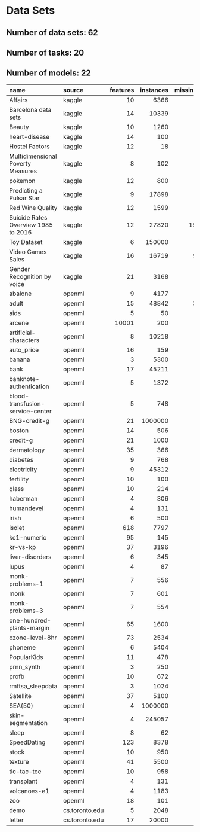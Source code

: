 # Data Sets

## Number of data sets: 62

## Number of tasks: 20

## Number of models: 22

|name                                |source         | features| instances| missing_val| tasks| models|
|:-----------------------------------|:--------------|--------:|---------:|-----------:|-----:|------:|
|Affairs                             |kaggle         |       10|      6366|           0|     0|      0|
|Barcelona data sets                 |kaggle         |       14|     10339|          27|     1|      1|
|Beauty                              |kaggle         |       10|      1260|           0|     2|      2|
|heart-disease                       |kaggle         |       14|       100|           0|     0|      0|
|Hostel Factors                      |kaggle         |       12|        18|           0|     0|      0|
|Multidimensional Poverty Measures   |kaggle         |        8|       102|           0|     0|      0|
|pokemon                             |kaggle         |       12|       800|         386|     0|      0|
|Predicting a Pulsar Star            |kaggle         |        9|     17898|           0|     0|      0|
|Red Wine Quality                    |kaggle         |       12|      1599|           0|     0|      0|
|Suicide Rates Overview 1985 to 2016 |kaggle         |       12|     27820|       19456|     0|      0|
|Toy Dataset                         |kaggle         |        6|    150000|           0|     0|      0|
|Video Games Sales                   |kaggle         |       16|     16719|        9772|     0|      0|
|Gender Recognition by voice         |kaggle         |       21|      3168|           0|     0|      0|
|abalone                             |openml         |        9|      4177|           0|     0|      0|
|adult                               |openml         |       15|     48842|        3620|     0|      0|
|aids                                |openml         |        5|        50|           0|     0|      0|
|arcene                              |openml         |    10001|       200|           0|     0|      0|
|artificial-characters               |openml         |        8|     10218|           0|     0|      0|
|auto_price                          |openml         |       16|       159|           0|     0|      0|
|banana                              |openml         |        3|      5300|           0|     0|      0|
|bank                                |openml         |       17|     45211|           0|     0|      0|
|banknote-authentication             |openml         |        5|      1372|           0|     1|      1|
|blood-transfusion-service-center    |openml         |        5|       748|           0|     0|      0|
|BNG-credit-g                        |openml         |       21|   1000000|           0|     0|      0|
|boston                              |openml         |       14|       506|           0|     1|      1|
|credit-g                            |openml         |       21|      1000|           0|     0|      0|
|dermatology                         |openml         |       35|       366|           8|     0|      0|
|diabetes                            |openml         |        9|       768|           0|     0|      0|
|electricity                         |openml         |        9|     45312|           0|     2|      2|
|fertility                           |openml         |       10|       100|           0|     0|      0|
|glass                               |openml         |       10|       214|           0|     0|      0|
|haberman                            |openml         |        4|       306|           0|     1|      1|
|humandevel                          |openml         |        4|       131|           0|     0|      0|
|irish                               |openml         |        6|       500|          32|     2|      3|
|isolet                              |openml         |      618|      7797|           0|     0|      0|
|kc1-numeric                         |openml         |       95|       145|           0|     1|      1|
|kr-vs-kp                            |openml         |       37|      3196|           0|     0|      0|
|liver-disorders                     |openml         |        6|       345|           0|     2|      2|
|lupus                               |openml         |        4|        87|           0|     0|      0|
|monk-problems-1                     |openml         |        7|       556|           0|     0|      0|
|monk                                |openml         |        7|       601|           0|     0|      0|
|monk-problems-3                     |openml         |        7|       554|           0|     0|      0|
|one-hundred-plants-margin           |openml         |       65|      1600|           0|     1|      1|
|ozone-level-8hr                     |openml         |       73|      2534|           0|     1|      1|
|phoneme                             |openml         |        6|      5404|           0|     0|      0|
|PopularKids                         |openml         |       11|       478|           0|     0|      0|
|prnn_synth                          |openml         |        3|       250|           0|     0|      0|
|profb                               |openml         |       10|       672|         666|     0|      0|
|rmftsa_sleepdata                    |openml         |        3|      1024|           0|     1|      1|
|Satellite                           |openml         |       37|      5100|           0|     0|      0|
|SEA(50)                             |openml         |        4|   1000000|           0|     2|      2|
|skin-segmentation                   |openml         |        4|    245057|           0|     2|      3|
|sleep                               |openml         |        8|        62|          11|     0|      0|
|SpeedDating                         |openml         |      123|      8378|           0|     0|      0|
|stock                               |openml         |       10|       950|           0|     0|      0|
|texture                             |openml         |       41|      5500|           0|     0|      0|
|tic-tac-toe                         |openml         |       10|       958|           0|     0|      0|
|transplant                          |openml         |        4|       131|           0|     0|      0|
|volcanoes-e1                        |openml         |        4|      1183|           0|     0|      0|
|zoo                                 |openml         |       18|       101|           0|     0|      0|
|demo                                |cs.toronto.edu |        5|      2048|           0|     0|      0|
|letter                              |cs.toronto.edu |       17|     20000|           0|     0|      0|
